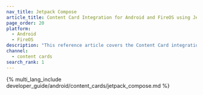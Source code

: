 ```yaml
---
nav_title: Jetpack Compose
article_title: Content Card Integration for Android and FireOS using Jetpack Compose
page_order: 20
platform: 
  - Android
  - FireOS
description: "This reference article covers the Content Card integration using Jetpack Compose for your Android or FireOS application."
channel:
  - content cards
search_rank: 1
---
```


{% multi_lang_include developer_guide/android/content_cards/jetpack_compose.md %}
